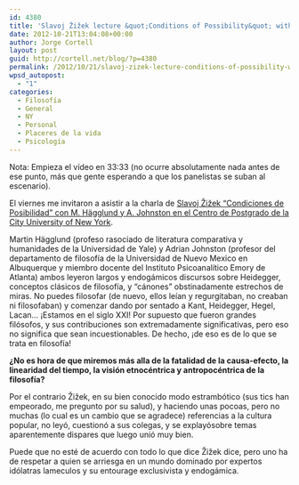 ```yaml
---
id: 4380
title: 'Slavoj Žižek lecture &quot;Conditions of Possibility&quot; with M. Hägglund &amp; A. Johnston'
date: 2012-10-21T13:04:08+00:00
author: Jorge Cortell
layout: post
guid: http://cortell.net/blog/?p=4380
permalink: /2012/10/21/slavoj-zizek-lecture-conditions-of-possibility-with-m-hagglund-a-johnston/
wpsd_autopost:
  - "1"
categories:
  - Filosofí­a
  - General
  - NY
  - Personal
  - Placeres de la vida
  - Psicología
---
```

Nota: Empieza el vídeo en 33:33 (no ocurre absolutamente nada antes de ese punto, más que gente esperando a que los panelistas se suban al escenario).</p> 

<p title="http://www.gc.cuny.edu/News-Events-Public-Programs/Calendar/Detail?id=12135">
  El viernes me invitaron a asistir a la charla de <a title="http://www.gc.cuny.edu/News-Events-Public-Programs/Calendar/Detail?id=12135" href="http://www.gc.cuny.edu/News-Events-Public-Programs/Calendar/Detail?id=12135" target="_blank">Slavoj Žižek &#8220;Condiciones de Posibilidad&#8221; con M. Hägglund y A. Johnston en el Centro de Postgrado de la City University of New York</a>.
</p>

Martin Hägglund (profeso rasociado de literatura comparativa y humanidades de la Universidad de Yale) y Adrian Johnston (profesor del departamento de filosofía de la Universidad de Nuevo Mexico en Albuquerque y miembro docente del Instituto Psicoanalítico Emory de Atlanta) ambos leyeron largos y endogámicos discursos sobre Heidegger, conceptos clásicos de filosofía, y &#8220;cánones&#8221; obstinadamente estrechos de miras. No puedes filosofar (de nuevo, ellos leían y regurgitaban, no creaban ni filosofaban) y comenzar dando por sentado a Kant, Heidegger, Hegel, Lacan&#8230; ¡Estamos en el siglo XXI! Por supuesto que fueron grandes filósofos, y sus contribuciones son extremadamente significativas, pero eso no significa que sean incuestionables. De hecho, ¡de eso es de lo que se trata en filosofía!

**¿No es hora de que miremos más alla de la fatalidad de la causa-efecto, la linearidad del tiempo, la visión etnocéntrica y antropocéntrica de la filosofía?**

Por el contrario Žižek, en su bien conocido modo estrambótico (sus tics han empeorado, me pregunto por su salud), y haciendo unas pocoas, pero no muchas (lo cual es un cambio que se agradece) referencias a la cultura popular, no leyó, cuestionó a sus colegas, y se explayósobre temas aparentemente dispares que luego unió muy bien.

<p style="text-align: left">
  Puede que no esté de acuerdo con todo lo que dice Žižek dice, pero uno ha de respetar a quien se arriesga en un mundo dominado por expertos idólatras lameculos y su entourage exclusivista y endogámica.
</p>